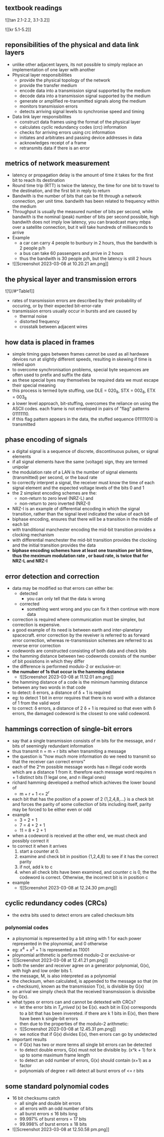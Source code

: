 ## textbook readings
![[tan 2.1-2.2, 3.1-3.2]]

![[kr 5.1-5.2]]
## reponsibilities of the physical and data link layers 
- unlike other adjacent layers, its not possible to simply replace an implementation of one layer with another 
- Physical layer responsibilities 
	- provide the physical topology of the network 
	- provide the transfer medium 
	- encode data into a transmission signal supported by the medium 
	- decode data into a transmission signal supported by the medium 
	- generate or amplified re-transmitted signals along the medium 
	- monitors transmission errors 
	- detects arriving signal levels to synchronise speed and timing 
- Data link layer responsibilites 
	- construct data frames using the format of the physical layer 
	- calculates cyclic redundancy codes (crc) information 
	- checks for arriving errors using crc information 
	- initiates and arbitrates and passing device addresses in data 
	- acknowledges receipt of a frame
	- retransmits data if there is an error 

## metrics of network measurement 
- latency or propagation delay is the amount of time it takes for the first bit to reach its destination
- Round time trip (RTT) is twice the latency, the time for one bit to travel to the destination, and the first bit in reply to return 
- Bandwith is the number of bits that can be fit through a network connection, per unit time. bandwith has been related to frequency within the medium 
- Throughput is usually the measured number of bits per second, while bandwith is the nominal (peak) number of bits per second possible, high bandwith does not imply low latency, you can braodcast many mbps over a satellite connection, but it will take hundreds of milliseconds to arrive 
- Example 
	- a car can carry 4 people to bunbury in 2 hours, thus the bandwith is 2 people p/h
	- a bus can take 60 passengers and arrive in 2 hours 
	- thus the bandwith is 30 people p/h, but the latency is still 2 hours 
- ![[Screenshot 2023-03-08 at 10.20.21 am.png]]

## the physical layer and transmission errors 
![![//#^Table1]]
- rates of transmission errors are described by their probability of occuring, or by their expected bit-error-rate
- transmission errors usually occur in bursts and are caused by
	- thermal noise 
	- distorted frequency 
	- crosstalk between adjacent wires 

## how data is placed in frames
- simple timing gaps between frames cannot be used as all hardware devices run at slightly different speeds, resulting in skewing if time is relied upon
- to overcome synchronisation problems, special byte sequences are often used to prefix and suffix the data 
- as these special byes may themselves be required data we must escape their special meaning 
- this process is termed byte stuffing, use DLE = $020_8$, STX = $002_8$, ETX = $003_8$ 
- a lower level approach, bit-stuffing, overcomes the reliance on using the ASCII codes. each frame is not enveloped in pairs of "flag" patterns 01111110.
- if this flag pattern appears in the data, the stuffed sequence 011111010 is transmitted


## phase encoding of signals 
- a digital signal is a sequence of discrete, discontinuous pulses, or signal elements 
- if all signal elements have the same (voltage) sign, they are termed unipolar 
- the modulation rate of a LAN is the number of signal elements (transmitted) per second, or the baud rate 
- to correctly interpret a signal, the receiver must know the time of each signal element and the expected voltage levels of the bits 0 and 1
- the 2 simplest encoding schemes are the:
	- non-return to zero level (NRZ-L) and
	- non-return to zero inverted (NRZ-I)
- NRZ-I is an example of differential encoding in which the signal transition, rather than the signal level indicated the value of each bit 
- biphase encoding, ensures that there will be a transition in the middle of each bit 
- with tranditional manchester encoding the mid-bit transition provides a clocking mechanism 
- with differential manchester the mid-bit transition provides the clocking and the initial transition provides the data 
- **biphase encoding schemes have at least one transition per bit time, thus the meximum modulation rate , or baud rate, is twice that for NRZ-L and NRZ-I**

## error detection and correction 
- data may be modified so that errors can either be:
	- detected
		- you can only tell that the data is wrong
	- corrected
		- something went wrong and you can fix it then continue with more data 
- correction is required where communication must be simplex, but correction is expensive.
- a good example of its need is between earth and inter-planetary spacecraft. error correction by the reveiver is referred to as forward error correction, whereas re-transmission schemes are referred to as reverse error correction
- codewords are constructed consisting of both data and check bits 
- the hamming distance between two codewrods consists of the number of bit posistions in which they differ
- the difference is performed modulo-2 or exclusive-or:
- **the numuber of 1s that occur is the hamming distance**
	- ![[Screenshot 2023-03-08 at 11.12.01 am.png]]
- the hamming distance of a code is the minimum hamming distance between any two words in that code
- to detect: δ errors, a distance of δ + 1 is required
- eg: to detect 1 bit in error requires that there is no word with a distance of 1 from the valid word 
- to correct: δ errors, a distance of 2 δ + 1 is required so that even with δ errors, the damaged codeword is the closest to one valid codeword. 

## hammings correction of single-bit errors 
- say that a single transmission consists of m bits for the message, and r bits of seemingly redundant information 
- thus transmit n = m + r bits when transmiting a message 
- the question is "how much more information do we need to transmit so that the receiver can correct errors"
- each of the 2^m possible message words has n illegal code words which are a distance 1 from it. therefore each message word requires n + 1 distinct bits (1 legal one, and n illegal ones)
- richard hamming developed a method which achieves the lower bound of
	- m + r + 1 <= $2^r$ 
- each bit that has the position of a power of 2 {1,2,4,8,...} is a check bit and forces the parity of some collection of bits including itself, parity may be forced to be either even or odd
- example 
	- 3 = 2 + 1 
	- 7 = 4 + 2 + 1
	- 11 = 8 + 2 + 1
- when a codeword is received at the other end, we must check and possibly correct it 
- to correct it when it arrives 
	1. start a counter at 0.
	2. examine and check bit in position {1,2,4,8} to see if it has the correct parity 
	3. if not, add k to c 
	4. when all check bits have been examined, and counter c is 0, the the codeword is correct. Otherwise, the incorrect bit is in position c
- example
	- ![[Screenshot 2023-03-08 at 12.24.30 pm.png]]

## cyclic redundancy codes (CRCs)
- the extra bits used to detect errors are called checksum bits 

### polynomial codes
- a ploynomial is represented by a bit string with 1 for each power represented in the ploynomial, and 0 otherwise 
- eg: $x^4$ + $x^3$ + 1 is represented as 11001 
- ploynomial arithmetic is performed modulo-2 or exclusive-or 
- ![[Screenshot 2023-03-08 at 12.41.21 pm.png]]
- both the sender and receiver agree on a generator polynomial, G(x), with high and low order bits 1.
- the message, M, is also interpreted as a polynomial 
- the checksum, when calculated, is appended to the message so that (m + checksum), known as the transmission T(x), is divisible by G(x)
- on arrival we simply check that the received transmsission is divisislbe by G(x).
- what types or errors can and cannot be detexted with CRCs?
	- let the error bits in $T_arrived$ (x) be E(x). each bit in E(x) corresponds to a bit that has been invereted. if there are k 1 bits in E(x), then there have been k single-bit errors 
	- then due to the properties of the modulo-2 arithmetic:
	- ![[Screenshot 2023-03-08 at 12.45.31 pm.png]]
	- we notice that if G(x) divides E(x), then errors can go by undetected 
- important results 
	- if G(x) has two or more terms all single bit errors can be detected 
	- to detect double errors, G(x) must not be divisible by. (x^k + 1) for k up to some maximum frame length 
	- to detect an odd number of errors, G(x) should contain (x+1) as a factor 
	- polynomials of degree r will detect all burst errors of <= r bits

## some standard polynomial codes 
- 16 bit checksums catch
	- all single and double bit errors 
	- all errors with an odd number of bits 
	- all burst errors ≤ 16 bits long
	- 99.997% of burst errors = 17 bits 
	- 99.998% of burst errors ≥ 18 bits 
- ![[Screenshot 2023-03-08 at 12.50.58 pm.png]]